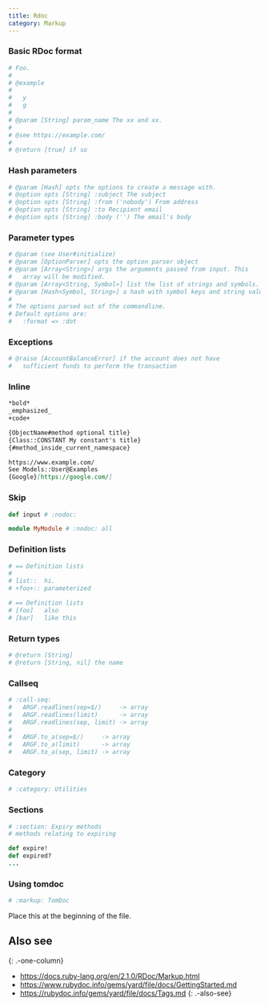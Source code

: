 ```yaml
---
title: Rdoc
category: Markup
---
```


### Basic RDoc format

```rb
# Foo.
#
# @example
#
#   y
#   g
#
# @param [String] param_name The xx and xx.
#
# @see https://example.com/
#
# @return [true] if so
```

### Hash parameters

```rb
# @param [Hash] opts the options to create a message with.
# @option opts [String] :subject The subject
# @option opts [String] :from ('nobody') From address
# @option opts [String] :to Recipient email
# @option opts [String] :body ('') The email's body
```

### Parameter types

```rb
# @param (see User#initialize)
# @param [OptionParser] opts the option parser object
# @param [Array<String>] args the arguments passed from input. This
#   array will be modified.
# @param [Array<String, Symbol>] list the list of strings and symbols.
# @param [Hash<Symbol, String>] a hash with symbol keys and string values
#
# The options parsed out of the commandline.
# Default options are:
#   :format => :dot
```

### Exceptions
```rb
# @raise [AccountBalanceError] if the account does not have
#   sufficient funds to perform the transaction
```

### Inline

```markdown
*bold*
_emphasized_
+code+
```

```markdown
{ObjectName#method optional title}
{Class::CONSTANT My constant's title}
{#method_inside_current_namespace}
```

```markdown
https://www.example.com/
See Models::User@Examples
{Google}[https://google.com/]
```

### Skip

```rb
def input # :nodoc:
```

```rb
module MyModule # :nodoc: all
```

### Definition lists

```rb
# == Definition lists
#
# list::  hi.
# +foo+:: parameterized
```

```rb
# == Definition lists
# [foo]   also
# [bar]   like this
```

### Return types

```rb
# @return [String]
# @return [String, nil] the name
```

### Callseq

```rb
# :call-seq:
#   ARGF.readlines(sep=$/)     -> array
#   ARGF.readlines(limit)      -> array
#   ARGF.readlines(sep, limit) -> array
#
#   ARGF.to_a(sep=$/)     -> array
#   ARGF.to_a(limit)      -> array
#   ARGF.to_a(sep, limit) -> array
```

### Category

```rb
# :category: Utilities
```

### Sections

```rb
# :section: Expiry methods
# methods relating to expiring

def expire!
def expired?
...
```

### Using tomdoc

```rb
# :markup: TomDoc
```

Place this at the beginning of the file.

## Also see
{: .-one-column}

* <https://docs.ruby-lang.org/en/2.1.0/RDoc/Markup.html>
* <https://www.rubydoc.info/gems/yard/file/docs/GettingStarted.md>
* <https://rubydoc.info/gems/yard/file/docs/Tags.md>
{: .-also-see}
